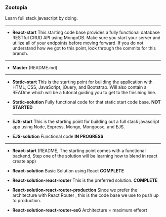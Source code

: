 ### Zootopia

Learn full stack javascript by doing.

----


* __React-start__ This starting code base provides a fully functional database RESTful CRUD API using MongoDB. Make sure you start your server and utilize all of your endpoints before moving forward. If you do not understand how we got to this point, look through the commits for this branch.

----

* __Master__ (README.md)

----

* __Static-start__ This is the starting point for building the application with HTML, CSS, JavaScript, jQuery, and Bootstrap. Will also contain a READme which will be a tutorial guiding you to get to the finsihing line.

* __Static-solution__ Fully functional code for that static start code base. __NOT STARTED__

  ----

* __EJS-start__ This is the starting point for building out a full stack javascript app using Node, Express, Mongo, Mongoose, and EJS.


* __EJS-solution__ Functional code __IN PROGRESS__

----

* __React-start__ (README, The starting point comes with a functional backend, Step one of the solution will be learning how to blend in react create app)

* __React-solution__ Basic Solution using React __COMPLETE__

* __React-solution-react-router__ This is the preferred solution. __COMPLETE__

* __React-solution-react-router-production__ Since we prefer the architecture with React Router , this is the code base we use to push up to production.

* __React-solution-react-router-es6__ Architecture = maximum effeort


